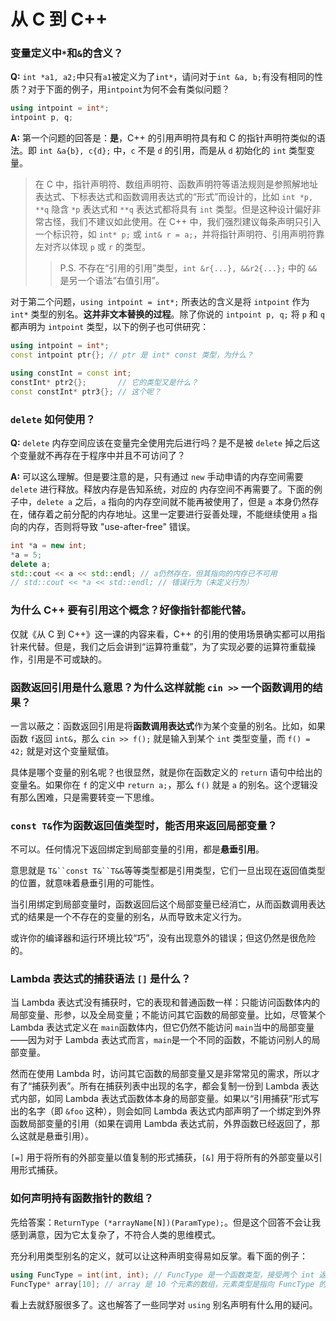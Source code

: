 # 从 C 到 C++

### 变量定义中`*`和`&`的含义？

**Q:** `int *a1, a2;`中只有`a1`被定义为了`int*`，请问对于`int &a, b;`有没有相同的性质？对于下面的例子，用`intpoint`为何不会有类似问题？

```c++
using intpoint = int*;
intpoint p, q;
```

**A:** 第一个问题的回答是：**是**，C++ 的引用声明符具有和 C 的指针声明符类似的语法。即 `int &a{b}, c{d};` 中，`c` 不是 `d` 的引用，而是从 `d` 初始化的 `int` 类型变量。
   
> 在 C 中，指针声明符、数组声明符、函数声明符等语法规则是参照解地址表达式、下标表达式和函数调用表达式的“形式”而设计的，比如 `int *p, **q` 隐含 `*p` 表达式和 `**q` 表达式都将具有 `int` 类型。但是这种设计偏好非常古怪，我们不建议如此使用。在 C++ 中，我们强烈建议每条声明只引入一个标识符，如 `int* p;` 或 `int& r = a;`，并将指针声明符、引用声明符靠左对齐以体现 `p` 或 `r` 的类型。
> 
>> P.S. 不存在“引用的引用”类型，`int &r{...}, &&r2{...};` 中的 `&&` 是另一个语法“右值引用”。

对于第二个问题，`using intpoint = int*;` 所表达的含义是将 `intpoint` 作为 `int*` 类型的别名。**这并非文本替换的过程**。除了你说的 `intpoint p, q;` 将 `p` 和 `q` 都声明为 `intpoint` 类型，以下的例子也可供研究：

```cpp
using intpoint = int*;
const intpoint ptr{}; // ptr 是 int* const 类型，为什么？

using constInt = const int;
constInt* ptr2{};       // 它的类型又是什么？
const constInt* ptr3{}; // 这个呢？
```

### `delete` 如何使用？

**Q:** `delete` 内存空间应该在变量完全使用完后进行吗？是不是被 `delete` 掉之后这个变量就不再存在于程序中并且不可访问了？

**A:** 可以这么理解。但是要注意的是，只有通过 `new` 手动申请的内存空间需要 `delete` 进行释放。释放内存是告知系统，对应的 内存空间不再需要了。下面的例子中，`delete a` 之后，`a` 指向的内存空间就不能再被使用了，但是 `a` 本身仍然存在，储存着之前分配的内存地址。这里一定要进行妥善处理，不能继续使用 `a` 指向的内存，否则将导致 "use-after-free" 错误。

```c++
int *a = new int;
*a = 5;
delete a;
std::cout << a << std::endl; // a仍然存在，但其指向的内存已不可用
// std::cout << *a << std::endl; // 错误行为（未定义行为）
```

### 为什么 C++ 要有引用这个概念？好像指针都能代替。

仅就《从 C 到 C++》这一课的内容来看，C++ 的引用的使用场景确实都可以用指针来代替。但是，我们之后会讲到“运算符重载”，为了实现必要的运算符重载操作，引用是不可或缺的。

### 函数返回引用是什么意思？为什么这样就能 `cin >>` 一个函数调用的结果？

一言以蔽之：函数返回引用是将**函数调用表达式**作为某个变量的别名。比如，如果函数 `f`返回 `int&`，那么 `cin >> f();` 就是输入到某个 `int` 类型变量，而 `f() = 42;` 就是对这个变量赋值。

具体是哪个变量的别名呢？也很显然，就是你在函数定义的 `return` 语句中给出的变量名。如果你在 `f` 的定义中 `return a;`，那么 `f()` 就是 `a` 的别名。这个逻辑没有那么困难，只是需要转变一下思维。

### `const T&`作为函数返回值类型时，能否用来返回局部变量？

不可以。任何情况下返回绑定到局部变量的引用，都是**悬垂引用**。

意思就是 `T&``const T&``T&&`等等类型都是引用类型，它们一旦出现在返回值类型的位置，就意味着悬垂引用的可能性。

当引用绑定到局部变量时，函数返回后这个局部变量已经消亡，从而函数调用表达式的结果是一个不存在的变量的别名，从而导致未定义行为。

或许你的编译器和运行环境比较“巧”，没有出现意外的错误；但这仍然是很危险的。

### Lambda 表达式的捕获语法 `[]` 是什么？

当 Lambda 表达式没有捕获时，它的表现和普通函数一样：只能访问函数体内的局部变量、形参，以及全局变量；不能访问其它函数的局部变量。比如，尽管某个 Lambda 表达式定义在 `main`函数体内，但它仍然不能访问 `main`当中的局部变量——因为对于 Lambda 表达式而言，`main`是一个不同的函数，不能访问别人的局部变量。

然而在使用 Lambda 时，访问其它函数的局部变量又是非常常见的需求，所以才有了“捕获列表”。所有在捕获列表中出现的名字，都会复制一份到 Lambda 表达式内部，如同 Lambda 表达式函数体本身的局部变量。如果以“引用捕获”形式写出的名字（即 `&foo` 这种），则会如同 Lambda 表达式内部声明了一个绑定到外界函数局部变量的引用（如果在调用 Lambda 表达式前，外界函数已经返回了，那么这就是悬垂引用）。

`[=]` 用于将所有的外部变量以值复制的形式捕获，`[&]` 用于将所有的外部变量以引用形式捕获。

### 如何声明持有函数指针的数组？

先给答案：`ReturnType (*arrayName[N])(ParamType);`。但是这个回答不会让我感到满意，因为它太复杂了，不符合人类的思维模式。

充分利用类型别名的定义，就可以让这种声明变得易如反掌。看下面的例子：

```cpp
using FuncType = int(int, int); // FuncType 是一个函数类型，接受两个 int 返回 int
FuncType* array[10]; // array 是 10 个元素的数组，元素类型是指向 FuncType 的指针
```

看上去就舒服很多了。这也解答了一些同学对 `using` 别名声明有什么用的疑问。
